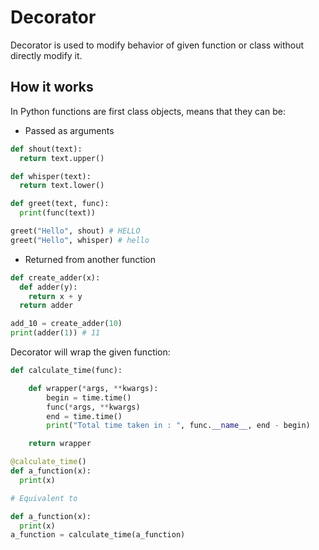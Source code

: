 # Decorator

Decorator is used to modify behavior of given function or class without directly modify it.

## How it works

In Python functions are first class objects, means that they can be: 

- Passed as arguments

```python
def shout(text):
  return text.upper()

def whisper(text):
  return text.lower()

def greet(text, func):
  print(func(text))

greet("Hello", shout) # HELLO
greet("Hello", whisper) # hello
```

- Returned from another function

```python
def create_adder(x):
  def adder(y):
    return x + y
  return adder

add_10 = create_adder(10)
print(adder(1)) # 11
```

Decorator will wrap the given function:

```python
def calculate_time(func):

    def wrapper(*args, **kwargs):
        begin = time.time()
        func(*args, **kwargs)
        end = time.time()
        print("Total time taken in : ", func.__name__, end - begin)

    return wrapper

@calculate_time()
def a_function(x):
  print(x)

# Equivalent to

def a_function(x):
  print(x)
a_function = calculate_time(a_function)
```
